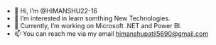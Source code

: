 - 👋 Hi, I’m @HIMANSHU22-16
- 👀 I’m interested in learn somthing New Technologies.
- 🌱 Currently, I’m working on Microsoft .NET and Power BI.
- 📫 You can reach me via my email himanshupatil5690@gmail.com

<!---
HIMANSHU22-16/HIMANSHU22-16 is a ✨ special ✨ repository because its `README.md` (this file) appears on your GitHub profile.
You can click the Preview link to take a look at your changes.
--->
